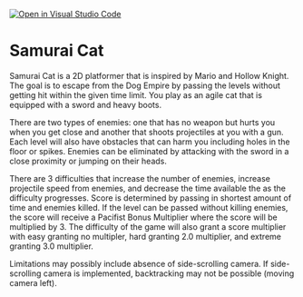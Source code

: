 [![Open in Visual Studio Code](https://classroom.github.com/assets/open-in-vscode-f059dc9a6f8d3a56e377f745f24479a46679e63a5d9fe6f495e02850cd0d8118.svg)](https://classroom.github.com/online_ide?assignment_repo_id=6696603&assignment_repo_type=AssignmentRepo)
# Samurai Cat

Samurai Cat is a 2D platformer that is inspired by Mario and Hollow Knight. The goal is to escape from the Dog Empire by passing the levels without getting hit within the given time limit. You play as an agile cat that is equipped with a sword and heavy boots.

There are two types of enemies: one that has no weapon but hurts you when you get close and another that shoots projectiles at you with a gun. Each level will also have obstacles that can harm you including holes in the floor or spikes. Enemies can be eliminated by attacking with the sword in a close proximity or jumping on their heads. 

There are 3 difficulties that increase the number of enemies, increase projectile speed from enemies, and decrease the time available the as the difficulty progresses. Score is determined by passing in shortest amount of time and enemies killed. If the level can be passed without killing enemies, the score will receive a Pacifist Bonus Multiplier where the score will be multiplied by 3. The difficulty of the game will also grant a score multiplier with easy granting no multipler, hard granting 2.0 multiplier, and extreme granting 3.0 multiplier. 

Limitations may possibly include absence of side-scrolling camera. If side-scrolling camera is implemented, backtracking may not be possible (moving camera left). 

